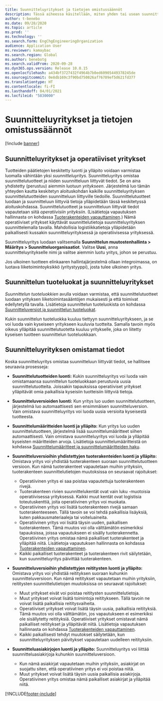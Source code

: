 ```yaml
---
title: Suunnitteluyritykset ja tietojen omistussäännöt
description: Tässä aiheessa käsitellään, miten yhden tai usean suunnitteluyrityksen avulla voidaan varmistaa, että tuotteiden päätiedot luodaan ja että niitä ylläpidetään keskitetysti. Suunnitteluyritys on yritys, joka omistaa suunnittelutuotteet ja sen suunnitteluun liittyvät tiedot.
author: t-benebo
ms.date: 09/28/2020
ms.topic: article
ms.prod: ''
ms.technology: ''
ms.search.form: EngChgEngineeringOrganization
audience: Application User
ms.reviewer: kamaybac
ms.search.region: Global
ms.author: benebotg
ms.search.validFrom: 2020-09-28
ms.dyn365.ops.version: Release 10.0.15
ms.openlocfilehash: a434bf3727432f4964b7b0ed60905449378245de
ms.sourcegitcommit: 0e8db169c3f90bd750826af76709ef5d621fd377
ms.translationtype: HT
ms.contentlocale: fi-FI
ms.lasthandoff: 04/01/2021
ms.locfileid: "5830000"
---
```

# <a name="engineering-companies-and-data-ownership-rules"></a>Suunnitteluyritykset ja tietojen omistussäännöt

[!include [banner](../includes/banner.md)]

## <a name="engineering-companies-and-operational-companies"></a>Suunnitteluyritykset ja operatiiviset yritykset

Tuotteiden päätietojen keskitetty luonti ja ylläpito voidaan varmistaa luomalla vähintään yksi *suunnitteluyritys*. Suunnitteluyritys omistaa suunnittelutuotteet ja niiden suunnitteluun liittyvät tiedot. Se on aina yhdistetty (perustuu) aiemmin luotuun *yritykseen*. Järjestelmä luo tämän yhteyden kautta keskitetyn aloituskohdan kaikille suunnitteluyrityksen suunnittelutuotteiden suunnitteluun liittyville tiedoille. Suunnittelutuotteet luodaan ja suunnitteluun liittyviä tietoja ylläpidetään tässä keskitetyssä aloituskohdassa. Suunnittelutuotteet ja suunnitteluun liittyvät tiedot vapautetaan siitä *operatiivisiin yrityksiin*. (Lisätietoja vapautuksen hallinnasta on kohdassa [Tuoterakenteiden vapauttaminen](release-product-structure.md).) Nämä operatiiviset yritykset käyttävät suunnittelutietoja suunnitteluyrityksen suunnittelemalla tavalla. Mahdollisia logistiikkatietoja ylläpidetään paikallisesti kussakin suunnitteluyrityksessä ja operatiivisessa yrityksessä.

Suunnitteluyritys luodaan valitsemalla **Suunnittelun muutostenhallinta \> Määritys \> Suunnitteluorganisaatiot**. Valitse **Uusi**, anna suunnitteluyritykselle nimi ja valitse aiemmin luotu yritys, johon se perustuu.

Jos ulkoinen tuotteen elinkaaren hallintajärjestelmä ollaan integroimassa, on luotava liiketoimintoyksikkö (yritystyyppi), josta tulee ulkoinen yritys.

## <a name="engineering-product-categories-and-engineering-companies"></a>Suunnittelun tuoteluokat ja suunnitteluyritykset

*Suunnittelun tuoteluokkien* avulla voidaan varmistaa, että suunnittelutuotteet luodaan yrityksen liiketoimintasääntöjen mukaisesti ja että toimivat edellytetyllä tavalla. Lisätietoja suunnittelun tuoteluokista on kohdassa [Suunnitteluversiot ja suunnittelun tuoteluokat](engineering-versions-product-category.md).

Kukin suunnittelun tuoteluokka kuuluu tiettyyn suunnitteluyritykseen, ja se voi luoda vain kyseiseen yritykseen kuuluvia tuotteita. Samalla tavoin myös oikeus ylläpitää suunnittelutuotetta kuuluu yritykselle, joka on liitetty kyseisen tuotteen suunnittelun tuoteluokkaan.

## <a name="data-that-is-owned-by-the-engineering-company"></a>Suunnitteluyrityksen omistamat tiedot

Koska suunnitteluyritys omistaa suunnitteluun liittyvät tiedot, se hallitsee seuraavia prosesseja:

- **Suunnittelutuotteiden luonti:** Kukin suunnitteluyritys voi luoda vain omistamaansa suunnittelun tuoteluokkaan perustuvia uusia suunnittelutuotteita. Joissakin tapauksissa operatiiviset yritykset ylläpitävät omia paikallisia kyseisiin tuotteisiin liittyviä tietoja.
- **Suunnitteluversioiden luonti:** Kun yritys luo uuden suunnittelutuotteen, järjestelmä luo automaattisesti sen ensimmäisen suunnitteluversion. Vain omistava suunnitteluyritys voi luoda uusia versioita kyseisestä tuotteesta.
- **Suunnittelumääritteiden luonti ja ylläpito:** Kun yritys luo uuden suunnittelutuotteen, järjestelmä lisää suunnittelumääritteet siihen automaattisesti. Vain omistava suunnitteluyritys voi luoda ja ylläpitää kyseisten määritteiden arvoja. Lisätietoja suunnittelumääritteistä on kohdassa [Suunnittelumääritteet ja suunnittelumääritteiden haku](engineering-attributes-and-search.md).
- **Suunnitteluversioihin yhdistettyjen tuoterakenteiden luonti ja ylläpito:** Omistava yritys voi yhdistää tuoterakenteen suoraan suunnittelutuotteen versioon. Kun nämä tuoterakenteet vapautetaan muihin yrityksiin, tuoterakenteen suunnittelutietojen muutoksissa on seuraavat rajoitukset:

    - Operatiivinen yritys ei saa poistaa vapautettuja tuoterakenteen rivejä.
    - Tuoterakenteen rivien suunnittelukentät ovat vain luku -muotoisia operatiivisessa yrityksessä. Kaikki muut kentät ovat logistisia toteutuskenttiä, joita operatiivinen yritys voi muokata.
    - Operatiivinen yritys voi lisätä tuoterakenteen rivejä samaan tuoterakenteeseen. Tällä tavoin se voi tehdä paikallisia lisäyksiä, kuten pakkausmateriaaleja tai voiteluaineita.
    - Operatiivinen yritys voi lisätä täysin uuden, paikallisen tuoterakenteen. Tämä muutos voi olla välttämätön esimerkiksi tapauksissa, joissa vapautukseen ei sisälly tuoterakennetta. Operatiivinen yritys omistaa nämä paikalliset tuoterakenteet ja ylläpitää niitä. Lisätietoja vapautuksen hallinnasta on kohdassa [Tuoterakenteiden vapauttaminen](release-product-structure.md).
    - Kaikki paikalliset tuoterakenteet ja tuoterakenteen rivit säilytetään, kun suunnitteluyritys päivittää tuoterakenteen.

- **Suunnitteluversioihin yhdistettyjen reititysten luonti ja ylläpito:** Omistava yritys voi yhdistää reitityksen suoraan kuhunkin suunnitteluversioon. Kun nämä reititykset vapautetaan muihin yrityksiin, reititysten suunnittelutietojen muutoksissa on seuraavat rajoitukset:

    - Muut yritykset eivät voi poistaa reititysten suunnittelutietoja.
    - Muut yritykset voivat lisätä toimintoja reititykseen. Tällä tavoin ne voivat lisätä paikallisia reititysvaiheita.
    - Operatiiviset yritykset voivat lisätä täysin uusia, paikallisia reitityksiä. Tämä muutos voi olla välttämätön, jos vapautukseen ei esimerkiksi ole sisällytetty reitityksiä. Operatiiviset yritykset omistavat nämä paikalliset reititykset ja ylläpitävät niitä. Lisätietoja vapautuksen hallinnasta on kohdassa [Tuoterakenteiden vapauttaminen](release-product-structure.md).
    - Kaikki paikallisesti tehdyt muutokset säilytetään, kun suunnitteluyrityksen päivitykset vapautetaan uudelleen reitityksiin.

- **Suunnitteluasiakirjojen luonti ja ylläpito:** Suunnitteluyritys voi liittää suunnitteluasiakirjoja kuhunkin suunnitteluversioon.

    - Kun nämä asiakirjat vapautetaan muihin yrityksiin, asiakirjat on suojattu siten, että operatiivinen yritys ei voi poistaa niitä.
    - Muut yritykset voivat lisätä täysin uusia paikallisia asiakirjoja. Operatiivinen yritys omistaa nämä paikalliset asiakirjat ja ylläpitää niitä.


[!INCLUDE[footer-include](../../includes/footer-banner.md)]